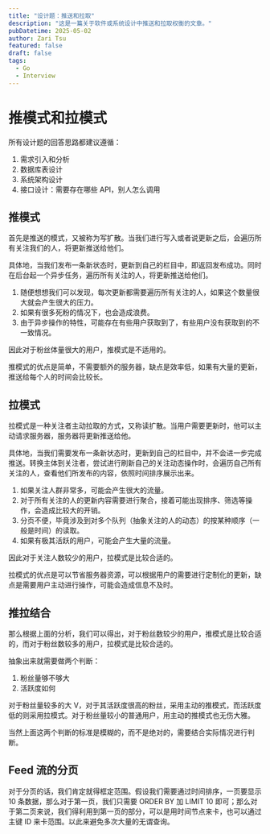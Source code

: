 ```yaml
---
title: "设计题：推送和拉取"
description: "这是一篇关于软件或系统设计中推送和拉取权衡的文章。"
pubDatetime: 2025-05-02
author: Zari Tsu
featured: false
draft: false
tags:
  - Go
  - Interview
---
```


# 推模式和拉模式

所有设计题的回答思路都建议遵循：

1. 需求引入和分析
2. 数据库表设计
3. 系统架构设计
4. 接口设计：需要存在哪些 API，别人怎么调用

## 推模式

首先是推送的模式，又被称为写扩散。当我们进行写入或者说更新之后，会遍历所有关注我们的人，将更新推送给他们。

具体地，当我们发布一条新状态时，更新到自己的栏目中，即返回发布成功。同时在后台起一个异步任务，遍历所有关注的人，将更新推送给他们。

1. 随便想想我们可以发现，每次更新都需要遍历所有关注的人，如果这个数量很大就会产生很大的压力。
2. 如果有很多死粉的情况下，也会造成浪费。
3. 由于异步操作的特性，可能存在有些用户获取到了，有些用户没有获取到的不一致情况。

因此对于粉丝体量很大的用户，推模式是不适用的。

推模式的优点是简单，不需要额外的服务器，缺点是效率低，如果有大量的更新，推送给每个人的时间会比较长。

## 拉模式

拉模式是一种关注者主动拉取的方式，又称读扩散。当用户需要更新时，他可以主动请求服务器，服务器将更新推送给他。

具体地，当我们需要发布一条新状态时，更新到自己的栏目中，并不会进一步完成推送。转换主体到关注者，尝试进行刷新自己的关注动态操作时，会遍历自己所有关注的人，查看他们所发布的内容，依照时间排序展示出来。

1. 如果关注人群非常多，可能会产生很大的流量。
2. 对于所有关注的人的更新内容需要进行聚合，接着可能出现排序、筛选等操作，会造成比较大的开销。
3. 分页不便，毕竟涉及到对多个队列（抽象关注的人的动态）的按某种顺序（一般是时间）的读取。
4. 如果有极其活跃的用户，可能会产生大量的流量。

因此对于关注人数较少的用户，拉模式是比较合适的。

拉模式的优点是可以节省服务器资源，可以根据用户的需要进行定制化的更新，缺点是需要用户主动进行操作，可能会造成信息不及时。

## 推拉结合

那么根据上面的分析，我们可以得出，对于粉丝数较少的用户，推模式是比较合适的，而对于粉丝数较多的用户，拉模式是比较合适的。

抽象出来就需要做两个判断：

1. 粉丝量够不够大
2. 活跃度如何

对于粉丝量较多的大 V，对于其活跃度很高的粉丝，采用主动的推模式，而活跃度低的则采用拉模式。对于粉丝量较小的普通用户，用主动的推模式也无伤大雅。

当然上面这两个判断的标准是模糊的，而不是绝对的，需要结合实际情况进行判断。

## Feed 流的分页

对于分页的话，我们肯定就得框定范围。假设我们需要通过时间排序，一页要显示 10 条数据，那么对于第一页，我们只需要 ORDER BY 加 LIMIT 10 即可；那么对于第二页来说，我们得利用到第一页的部分，可以是用时间节点来卡，也可以通过主键 ID 来卡范围。以此来避免多次大量的无谓查询。
